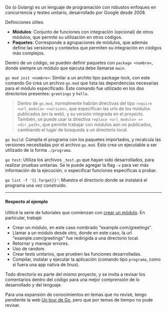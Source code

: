 Go (o Golang) es un lenguaje de programación con robustos enfoques en concurrencia y testeo unitario, desarrollado por Google desde 2008.

Definiciones útiles:
- **Módulos**: Conjunto de funciones con integración (opcional) de otros módulos, que permite su utilización en otros códigos.
- **Paquetes**: Corresponde a agrupaciones de módulos, que además define las versiones y contextos que permiten su integración en códigos más complejos.

Dentro de un código, se pueden definir paquetes con `package <nombre>`, donde siempre un módulo que ejecuta debe llamarse `main`.

`go mod init <nombre>`: Similar a un archito tipo package-lock, con este comando Go crea un archivo `go.mod` que lista las dependencias necesarias para el módulo especificado. Este comando fue utilizado en los dos directorios presentes: `greetings` y `hello`.

> Dentro de `go.mod`, normalmente habrán directivas del tipo `require <url_modulo> <version>`, que especifican las urls de los módulos publicados (en la web), y su versión integrada en el proyecto.<br>
> También, se puede usar la directiva `replace <url_modulo> => <dir_path>`, que permite trabajar con módulos aún no publicados, cambiando el lugar de búsqueda a un directorio local.

`go build`: Compila el programa con los paquetes importados, y recalcula las versiones necesitadas por el archivo `go.mod`. Esto crea un ejecutable a ser utilizado de la forma `./programa`.

`go test`: Utiliza los archivos `_test.go` que hayan sido desarrollados, para realizar pruebas unitarias. Se le puede agregar la flag `-v` para ver más información de la ejecución, o especificar funciones específicas a probar.

`go list -f '{{.Target}}'`: Muestra el directorio donde se instalará el programa una vez construído.

---

#### Respecto al ejemplo
Utilicé la serie de tutoriales que comienzan con [crear un módulo](https://golang.org/doc/tutorial/create-module). En particular, trabajé:
- Crear un módulo, en este caso nombrado "example.com/greetings".
- Llamar a un módulo desde otro, donde en este caso, la url "example.com/greetings" fue redirigida a una directorio local.
- Retornar y manejar errores.
- Uso de random.
- Crear tests unitarios, que prueben las funciones desarrolladas.
- Compilar, instalar y ejecutar la aplicación (comando tipo `programa`, como si fuera una app nativa de linux).

Todo directorio es parte del mismo proyecto, y se invita a revisar los comentarios dentro del código para una mejor comprensión de lo desarrollado y del lenguaje.

Para una expansión de conocimientos en temas que no revisé, tengo pendiente la web [Un tour de Go](https://tour.golang.org/list), pero que por temas de tiempo no pude revisar.